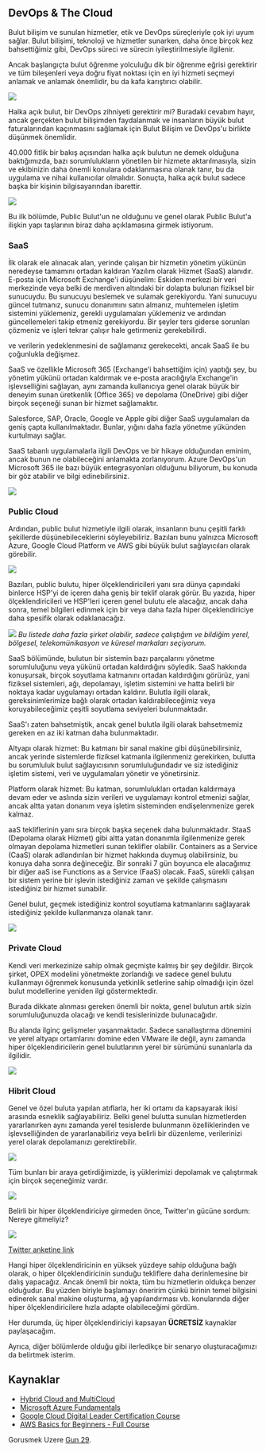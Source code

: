 ## DevOps & The Cloud

Bulut bilişim ve sunulan hizmetler, etik ve DevOps süreçleriyle çok iyi uyum sağlar. Bulut bilişimi, teknoloji ve hizmetler sunarken, daha önce birçok kez bahsettiğimiz gibi, DevOps süreci ve sürecin iyileştirilmesiyle ilgilenir.

Ancak başlangıçta bulut öğrenme yolculuğu dik bir öğrenme eğrisi gerektirir ve tüm bileşenleri veya doğru fiyat noktası için en iyi hizmeti seçmeyi anlamak ve anlamak önemlidir, bu da kafa karıştırıcı olabilir.

![](Images/Day28_Cloud1.png)

Halka açık bulut, bir DevOps zihniyeti gerektirir mi? Buradaki cevabım hayır, ancak gerçekten bulut bilişimden faydalanmak ve insanların büyük bulut faturalarından kaçınmasını sağlamak için Bulut Bilişim ve DevOps'u birlikte düşünmek önemlidir.

40.000 fitlik bir bakış açısından halka açık bulutun ne demek olduğuna baktığımızda, bazı sorumlulukların yönetilen bir hizmete aktarılmasıyla, sizin ve ekibinizin daha önemli konulara odaklanmasına olanak tanır, bu da uygulama ve nihai kullanıcılar olmalıdır. Sonuçta, halka açık bulut sadece başka bir kişinin bilgisayarından ibarettir.

![](Images/Day28_Cloud2.png)

Bu ilk bölümde, Public Bulut'un ne olduğunu ve genel olarak Public Bulut'a ilişkin yapı taşlarının biraz daha açıklamasına girmek istiyorum.

### SaaS

İlk olarak ele alınacak alan, yerinde çalışan bir hizmetin yönetim yükünün neredeyse tamamını ortadan kaldıran Yazılım olarak Hizmet (SaaS) alanıdır. E-posta için Microsoft Exchange'i düşünelim: Eskiden merkezi bir veri merkezinde veya belki de merdiven altındaki bir dolapta bulunan fiziksel bir sunucuydu. Bu sunucuyu beslemek ve sulamak gerekiyordu. Yani sunucuyu güncel tutmanız, sunucu donanımını satın almanız, muhtemelen işletim sistemini yüklemeniz, gerekli uygulamaları yüklemeniz ve ardından güncellemeleri takip etmeniz gerekiyordu. Bir şeyler ters giderse sorunları çözmeniz ve işleri tekrar çalışır hale getirmeniz gerekebilirdi.

ve verilerin yedeklenmesini de sağlamanız gerekecekti, ancak SaaS ile bu çoğunlukla değişmez.

SaaS ve özellikle Microsoft 365 (Exchange'i bahsettiğim için) yaptığı şey, bu yönetim yükünü ortadan kaldırmak ve e-posta aracılığıyla Exchange'in işlevselliğini sağlayan, aynı zamanda kullanıcıya genel olarak büyük bir deneyim sunan üretkenlik (Office 365) ve depolama (OneDrive) gibi diğer birçok seçeneği sunan bir hizmet sağlamaktır.

Salesforce, SAP, Oracle, Google ve Apple gibi diğer SaaS uygulamaları da geniş çapta kullanılmaktadır. Bunlar, yığını daha fazla yönetme yükünden kurtulmayı sağlar.

SaaS tabanlı uygulamalarla ilgili DevOps ve bir hikaye olduğundan eminim, ancak bunun ne olabileceğini anlamakta zorlanıyorum. Azure DevOps'un Microsoft 365 ile bazı büyük entegrasyonları olduğunu biliyorum, bu konuda bir göz atabilir ve bilgi edinebilirsiniz.

![](Images/Day28_Cloud3.png)

### Public Cloud

Ardından, public bulut hizmetiyle ilgili olarak, insanların bunu çeşitli farklı şekillerde düşünebileceklerini söyleyebiliriz. Bazıları bunu yalnızca Microsoft Azure, Google Cloud Platform ve AWS gibi büyük bulut sağlayıcıları olarak görebilir.

![](Images/Day28_Cloud4.png)

Bazıları, public bulutu, hiper ölçeklendiricileri yanı sıra dünya çapındaki binlerce HSP'yi de içeren daha geniş bir teklif olarak görür. Bu yazıda, hiper ölçeklendiricileri ve HSP'leri içeren genel bulutu ele alacağız, ancak daha sonra, temel bilgileri edinmek için bir veya daha fazla hiper ölçeklendiriciye daha spesifik olarak odaklanacağız.

![](Images/Day28_Cloud5.png)
_Bu listede daha fazla şirket olabilir, sadece çalıştığım ve bildiğim yerel, bölgesel, telekomünikasyon ve küresel markaları seçiyorum._

SaaS bölümünde, bulutun bir sistemin bazı parçalarını yönetme sorumluluğunu veya yükünü ortadan kaldırdığını söyledik. SaaS hakkında konuşursak, birçok soyutlama katmanını ortadan kaldırdığını görürüz, yani fiziksel sistemleri, ağı, depolamayı, işletim sistemini ve hatta belirli bir noktaya kadar uygulamayı ortadan kaldırır. Bulutla ilgili olarak, gereksinimlerimize bağlı olarak ortadan kaldırabileceğimiz veya koruyabileceğimiz çeşitli soyutlama seviyeleri bulunmaktadır.

SaaS'ı zaten bahsetmiştik, ancak genel bulutla ilgili olarak bahsetmemiz gereken en az iki katman daha bulunmaktadır.

Altyapı olarak hizmet: Bu katmanı bir sanal makine gibi düşünebilirsiniz, ancak yerinde sistemlerde fiziksel katmanla ilgilenmeniz gerekirken, bulutta bu sorumluluk bulut sağlayıcısının sorumluluğundadır ve siz istediğiniz işletim sistemi, veri ve uygulamaları yönetir ve yönetirsiniz.

Platform olarak hizmet: Bu katman, sorumlulukları ortadan kaldırmaya devam eder ve aslında sizin verileri ve uygulamayı kontrol etmenizi sağlar, ancak altta yatan donanım veya işletim sisteminden endişelenmenize gerek kalmaz.

aaS tekliflerinin yanı sıra birçok başka seçenek daha bulunmaktadır. StaaS (Depolama olarak Hizmet) gibi altta yatan donanımla ilgilenmenize gerek olmayan depolama hizmetleri sunan teklifler olabilir. Containers as a Service (CaaS) olarak adlandırılan bir hizmet hakkında duymuş olabilirsiniz, bu konuya daha sonra değineceğiz. Bir sonraki 7 gün boyunca ele alacağımız bir diğer aaS ise Functions as a Service (FaaS) olacak. FaaS, sürekli çalışan bir sistem yerine bir işlevin istediğiniz zaman ve şekilde çalışmasını istediğiniz bir hizmet sunabilir.

Genel bulut, geçmek istediğiniz kontrol soyutlama katmanlarını sağlayarak istediğiniz şekilde kullanmanıza olanak tanır.

![](Images/Day28_Cloud6.png)

### Private Cloud

Kendi veri merkezinize sahip olmak geçmişte kalmış bir şey değildir. Birçok şirket, OPEX modelini yönetmekte zorlandığı ve sadece genel bulutu kullanmayı öğrenmek konusunda yetkinlik setlerine sahip olmadığı için özel bulut modellerine yeniden ilgi göstermektedir.

Burada dikkate alınması gereken önemli bir nokta, genel bulutun artık sizin sorumluluğunuzda olacağı ve kendi tesislerinizde bulunacağıdır.

Bu alanda ilginç gelişmeler yaşanmaktadır. Sadece sanallaştırma dönemini ve yerel altyapı ortamlarını domine eden VMware ile değil, aynı zamanda hiper ölçeklendiricilerin genel bulutlarının yerel bir sürümünü sunanlarla da ilgilidir.

![](Images/Day28_Cloud7.png)

### Hibrit Cloud

Genel ve özel buluta yapılan atıflarla, her iki ortamı da kapsayarak ikisi arasında esneklik sağlayabiliriz. Belki genel bulutta sunulan hizmetlerden yararlanırken aynı zamanda yerel tesislerde bulunmanın özelliklerinden ve işlevselliğinden de yararlanabiliriz veya belirli bir düzenleme, verilerinizi yerel olarak depolamanızı gerektirebilir.

![](Images/Day28_Cloud8.png)

Tüm bunları bir araya getirdiğimizde, iş yüklerimizi depolamak ve çalıştırmak için birçok seçeneğimiz vardır.

![](Images/Day28_Cloud9.png)

Belirli bir hiper ölçeklendiriciye girmeden önce, Twitter'ın gücüne sordum: Nereye gitmeliyiz?

![](Images/Day28_Cloud10.png)

[Twitter anketine link](https://twitter.com/MichaelCade1/status/1486814904510259208?s=20&t=x2n6QhyOXSUs7Pq0itdIIQ)

Hangi hiper ölçeklendiricinin en yüksek yüzdeye sahip olduğuna bağlı olarak, o hiper ölçeklendiricinin sunduğu tekliflere daha derinlemesine bir dalış yapacağız. Ancak önemli bir nokta, tüm bu hizmetlerin oldukça benzer olduğudur. Bu yüzden biriyle başlamayı öneririm çünkü birinin temel bilgisini edinerek sanal makine oluşturma, ağ yapılandırması vb. konularında diğer hiper ölçeklendiricilere hızla adapte olabileceğimi gördüm.

Her durumda, üç hiper ölçeklendiriciyi kapsayan **ÜCRETSİZ** kaynaklar paylaşacağım.

Ayrıca, diğer bölümlerde olduğu gibi ilerledikçe bir senaryo oluşturacağımızı da belirtmek isterim.

## Kaynaklar

- [Hybrid Cloud and MultiCloud](https://www.youtube.com/watch?v=qkj5W98Xdvw)
- [Microsoft Azure Fundamentals](https://www.youtube.com/watch?v=NKEFWyqJ5XA&list=WL&index=130&t=12s)
- [Google Cloud Digital Leader Certification Course](https://www.youtube.com/watch?v=UGRDM86MBIQ&list=WL&index=131&t=10s)
- [AWS Basics for Beginners - Full Course](https://www.youtube.com/watch?v=ulprqHHWlng&t=5352s)

Gorusmek Uzere [Gun 29](day29.md).
